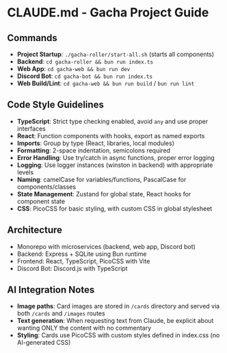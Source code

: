 # CLAUDE.md - Gacha Project Guide

## Commands
- **Project Startup**: `./gacha-roller/start-all.sh` (starts all components)
- **Backend**: `cd gacha-roller && bun run index.ts`
- **Web App**: `cd gacha-web && bun run dev`
- **Discord Bot**: `cd gacha-bot && bun run index.ts`
- **Web Build/Lint**: `cd gacha-web && bun run build` / `bun run lint`

## Code Style Guidelines
- **TypeScript**: Strict type checking enabled, avoid `any` and use proper interfaces
- **React**: Function components with hooks, export as named exports
- **Imports**: Group by type (React, libraries, local modules)
- **Formatting**: 2-space indentation, semicolons required
- **Error Handling**: Use try/catch in async functions, proper error logging
- **Logging**: Use logger instances (winston in backend) with appropriate levels
- **Naming**: camelCase for variables/functions, PascalCase for components/classes
- **State Management**: Zustand for global state, React hooks for component state
- **CSS**: PicoCSS for basic styling, with custom CSS in global stylesheet

## Architecture
- Monorepo with microservices (backend, web app, Discord bot)
- Backend: Express + SQLite using Bun runtime
- Frontend: React, TypeScript, PicoCSS with Vite
- Discord Bot: Discord.js with TypeScript

## AI Integration Notes
- **Image paths**: Card images are stored in `/cards` directory and served via both `/cards` and `/images` routes
- **Text generation**: When requesting text from Claude, be explicit about wanting ONLY the content with no commentary
- **Styling**: Cards use PicoCSS with custom styles defined in index.css (no AI-generated CSS)